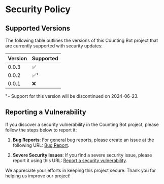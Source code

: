 # Security Policy

## Supported Versions

The following table outlines the versions of this Counting Bot project that are currently supported with security updates:

| Version | Supported          |
| ------- | ------------------ |
| 0.0.3   | :white_check_mark: |
| 0.0.2   | :white_check_mark:¹ |
| 0.0.1   | :x:                |

¹ - Support for this version will be discontinued on 2024-06-23.

## Reporting a Vulnerability

If you discover a security vulnerability in the Counting Bot project, please follow the steps below to report it:

1. **Bug Reports**:
   For general bug reports, please create an issue at the following URL: [Bug Report](https://github.com/2000Arion/counting-discord-bot/issues/new?assignees=&labels=bug&projects=&template=bug_report.md&title=%5BBUG%5D+).

2. **Severe Security Issues**:
   If you find a severe security issue, please report it using this URL: [Report a security vulnerability](https://github.com/2000Arion/counting-discord-bot/security/advisories/new).

We appreciate your efforts in keeping this project secure. Thank you for helping us improve our project!
